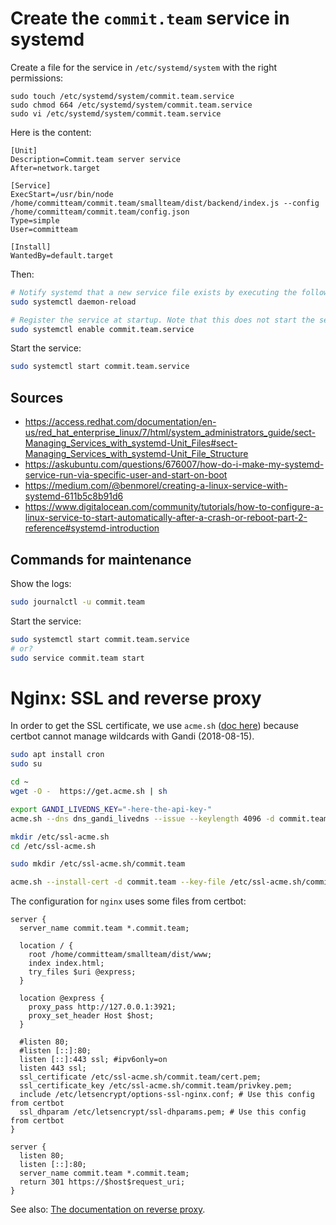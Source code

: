 # Create the `commit.team` service in systemd

Create a file for the service in `/etc/systemd/system` with the right permissions:

```
sudo touch /etc/systemd/system/commit.team.service
sudo chmod 664 /etc/systemd/system/commit.team.service
sudo vi /etc/systemd/system/commit.team.service
```

Here is the content:

```
[Unit]
Description=Commit.team server service
After=network.target

[Service]
ExecStart=/usr/bin/node /home/committeam/commit.team/smallteam/dist/backend/index.js --config /home/committeam/commit.team/config.json
Type=simple
User=committeam

[Install]
WantedBy=default.target
```

Then:

```bash
# Notify systemd that a new service file exists by executing the following command as root
sudo systemctl daemon-reload

# Register the service at startup. Note that this does not start the service.
sudo systemctl enable commit.team.service
```

Start the service:

```bash
sudo systemctl start commit.team.service
```

## Sources

- https://access.redhat.com/documentation/en-us/red_hat_enterprise_linux/7/html/system_administrators_guide/sect-Managing_Services_with_systemd-Unit_Files#sect-Managing_Services_with_systemd-Unit_File_Structure
- https://askubuntu.com/questions/676007/how-do-i-make-my-systemd-service-run-via-specific-user-and-start-on-boot
- https://medium.com/@benmorel/creating-a-linux-service-with-systemd-611b5c8b91d6
- https://www.digitalocean.com/community/tutorials/how-to-configure-a-linux-service-to-start-automatically-after-a-crash-or-reboot-part-2-reference#systemd-introduction

## Commands for maintenance

Show the logs:

```bash
sudo journalctl -u commit.team
```

Start the service:

```bash
sudo systemctl start commit.team.service
# or?
sudo service commit.team start
```


# Nginx: SSL and reverse proxy

In order to get the SSL certificate, we use `acme.sh` ([doc here](https://github.com/Neilpang/acme.sh/)) because certbot cannot manage wildcards with Gandi (2018-08-15).

```bash
sudo apt install cron
sudo su
```

```bash
cd ~
wget -O -  https://get.acme.sh | sh
```

```bash
export GANDI_LIVEDNS_KEY="-here-the-api-key-"
acme.sh --dns dns_gandi_livedns --issue --keylength 4096 -d commit.team -d *.commit.team
```

```bash
mkdir /etc/ssl-acme.sh
cd /etc/ssl-acme.sh
```

```bash
sudo mkdir /etc/ssl-acme.sh/commit.team

acme.sh --install-cert -d commit.team --key-file /etc/ssl-acme.sh/commit.team/privkey.pem --fullchain-file /etc/ssl-acme.sh/commit.team/cert.pem --reloadcmd "service nginx force-reload"
```

The configuration for `nginx` uses some files from certbot:

```nginx
server {
  server_name commit.team *.commit.team;

  location / {
    root /home/committeam/smallteam/dist/www;
    index index.html;
    try_files $uri @express;
  }

  location @express {
    proxy_pass http://127.0.0.1:3921;
    proxy_set_header Host $host;
  }

  #listen 80;
  #listen [::]:80;
  listen [::]:443 ssl; #ipv6only=on
  listen 443 ssl;
  ssl_certificate /etc/ssl-acme.sh/commit.team/cert.pem;
  ssl_certificate_key /etc/ssl-acme.sh/commit.team/privkey.pem;
  include /etc/letsencrypt/options-ssl-nginx.conf; # Use this config from certbot
  ssl_dhparam /etc/letsencrypt/ssl-dhparams.pem; # Use this config from certbot
}

server {
  listen 80;
  listen [::]:80;
  server_name commit.team *.commit.team;
  return 301 https://$host$request_uri;
}
```

See also: [The documentation on reverse proxy](https://docs.nginx.com/nginx/admin-guide/web-server/reverse-proxy/).
